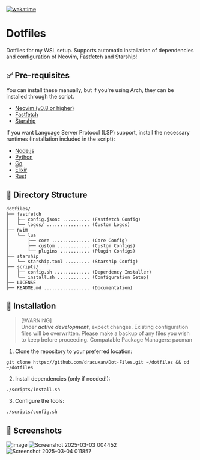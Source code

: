 [![wakatime](https://wakatime.com/badge/user/0d75cfc5-da70-41b7-b8c8-661ef9d8338b/project/9358976a-67c2-4357-8140-bd4a4c743b96.svg)](https://wakatime.com/badge/user/0d75cfc5-da70-41b7-b8c8-661ef9d8338b/project/9358976a-67c2-4357-8140-bd4a4c743b96)

# Dotfiles

Dotfiles for my WSL setup. Supports automatic installation of dependencies and configuration of Neovim, Fastfetch and Starship!

## ✅ Pre-requisites

You can install these manually, but if you're using Arch, they can be installed through the script.

- [Neovim (v0.8 or higher)](https://neovim.io/)
- [Fastfetch](https://github.com/fastfetch-cli/fastfetch)
- [Starship](https://starship.rs/)

If you want Language Server Protocol (LSP) support, install the necessary runtimes (Installation included in the script):

- [Node.js](https://nodejs.org/)
- [Python](https://www.python.org/)
- [Go](https://go.dev/)
- [Elixir](https://elixir-lang.org/)
- [Rust](https://www.rust-lang.org/)

## 📁 Directory Structure

```
dotfiles/
├── fastfetch
│   ├── config.jsonc .......... (Fastfetch Config)
│   └── logos/ ................ (Custom Logos)
├── nvim
│   └── lua
│       ├── core .............. (Core Config)
│       ├── custom ............ (Custom Configs)
│       └── plugins ........... (Plugin Configs)
├── starship
│   └── starship.toml ......... (Starship Config)
├── scripts/
│   ├── config.sh ............. (Dependency Installer)
│   └── install.sh ............ (Configuration Setup)
├── LICENSE
├── README.md ................. (Documentation)
```

## 🚀 Installation

> [!WARNING]\
> Under _**active development**_, expect changes. Existing configuration files will be overwritten. Please make a backup of any files you wish to keep before proceeding.
> Compatable Package Managers: pacman

1. Clone the repository to your preferred location:

```
git clone https://github.com/dracuxan/Dot-Files.git ~/dotfiles && cd ~/dotfiles
```

2. Install dependencies (only if needed!):

```
./scripts/install.sh
```

3. Configure the tools:

```
./scripts/config.sh
```

## 📸 Screenshots
![image](https://github.com/user-attachments/assets/1c9a5238-a0a9-4cfa-8851-e65f15c93f2e)
![Screenshot 2025-03-03 004452](https://github.com/user-attachments/assets/cb92ce16-dd48-48de-aea7-0d83d5bd2709)
![Screenshot 2025-03-04 011857](https://github.com/user-attachments/assets/ab2f30a2-6305-4d98-af52-cd81d4dc5b1f)
